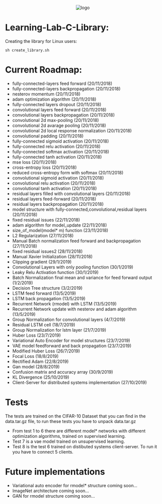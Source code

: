 <p align="center">
  <img src="https://i.ibb.co/bvbW4YL/photo2.jpg" alt="logo">
</p>

# Learning-Lab-C-Library:

Creating the library for Linux users:

```
sh create_library.sh
```

# Current Roadmap:

- fully-connected-layers feed forward (20/11/2018)
- fully-connected-layers backpropagation (20/11/2018)
- nesterov momentum (20/11/2018)
- adam optimization algorithm (20/11/2018)
- fully-connected layers dropout (20/11/2018)
- convolutional layers feed forward (20/11/2018)
- convolutional layers backpropagation (20/11/2018)
- convolutional 2d max-pooling (20/11/2018)
- convolutional 2d avarage pooling (20/11/2018)
- convolutional 2d local response normalization (20/11/2018)
- convolutional padding (20/11/2018)
- fully-connected sigmoid activation (20/11/2018)
- fully-connected relu activation (20/11/2018)
- fully-connected softmax activation (20/11/2018)
- fully-connected tanh activation (20/11/2018)
- mse loss (20/11/2018)
- cross-entropy loss (20/11/2018)
- reduced cross-entropy form with softmax (20/11/2018)
- convolutional sigmoid activation (20/11/2018)
- convolutional relu activation (20/11/2018)
- convolutional tanh activation (20/11/2018)
- residual layers filled with convolutional layers (20/11/2018)
- residual layers feed-forward (20/11/2018)
- residual layers backpropagation (20/11/2018)
- model structure with fully-connected,convolutional,residual layers (20/11/2018)
- fixed residual issues (22/11/2018)
- adam algorithm for model_update (22/11/2018)
- size_of_model(model* m) function (23/11/2018)
- L2 Regularization (27/11/2018)
- Manual Batch normalization feed forward and backpropagation (27/11/2018)
- fixed residual issues2 (28/11/2018)
- Manual Xavier Initialization (28/11/2018)
- Clipping gradient (29/1/2019)
- Convolutional Layers with only pooling function (30/1/2019)
- Leaky Relu Activation function (30/1/2019)
- Batch Normalization final mean and variance for feed forward output (1/2/2019)
- Decision Tree structure (3/2/2019)
- LSTM feed forward (13/5/2019)
- LSTM back propagation (13/5/2019)
- Recurrent Network (rmodel) with LSTM (13/5/2019)
- Recurrent Network update with nesterov and adam algorithm (13/5/2019)
- Group Normalization for convolutional layers (4/7/2019)
- Residual LSTM cell (18/7/2019)
- Group Normalization for lstm layer (21/7/2019)
- Huber Loss (23/7/2019)
- Variational Auto Encoder for model structures (23/7/2019)
- VAE model feedforward and back propagation (23/7/2019)
- Modified Huber Loss (26/7/2019)
- Focal Loss (18/8/2019)
- Rectified Adam (22/8/2019)
- Gan model (28/8/2019)
- Confusion matrix and accuracy array (30/9/2019)
- KL Divergence (25/10/2019)
- Client-Server for distributed systems implementation (27/10/2019)

# Tests

The tests are trained on the CIFAR-10 Dataset that you can find in the data.tar.gz file, to run these tests you have to unpack data.tar.gz

- From test 1 to 6 there are different model* networks with different optimization algorithms, trained on supervised learning.
- Test 7 is a vae model trained on unsupervised learning.
- Test 8 is the test 6 trained on distibuted systems client-server. To run it you have to connect 5 clients.


# Future implementations
- Variational auto encoder for rmodel* structure coming soon...
- ImageNet architecture coming soon...
- GAN for rmodel structure coming soon...

